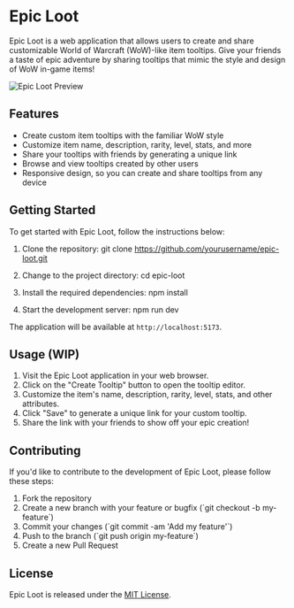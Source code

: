 # Epic Loot

Epic Loot is a web application that allows users to create and share customizable World of Warcraft (WoW)-like item tooltips. Give your friends a taste of epic adventure by sharing tooltips that mimic the style and design of WoW in-game items!

![Epic Loot Preview](./preview.png)

## Features

- Create custom item tooltips with the familiar WoW style
- Customize item name, description, rarity, level, stats, and more
- Share your tooltips with friends by generating a unique link
- Browse and view tooltips created by other users
- Responsive design, so you can create and share tooltips from any device

## Getting Started

To get started with Epic Loot, follow the instructions below:

1. Clone the repository:
git clone https://github.com/yourusername/epic-loot.git

2. Change to the project directory:
cd epic-loot

3. Install the required dependencies:
npm install

4. Start the development server:
npm run dev

The application will be available at `http://localhost:5173`.

## Usage (WIP)

1. Visit the Epic Loot application in your web browser.
2. Click on the "Create Tooltip" button to open the tooltip editor.
3. Customize the item's name, description, rarity, level, stats, and other attributes.
4. Click "Save" to generate a unique link for your custom tooltip.
5. Share the link with your friends to show off your epic creation!

## Contributing

If you'd like to contribute to the development of Epic Loot, please follow these steps:

1. Fork the repository
2. Create a new branch with your feature or bugfix (\`git checkout -b my-feature\`)
3. Commit your changes (\`git commit -am 'Add my feature'\`)
4. Push to the branch (\`git push origin my-feature\`)
5. Create a new Pull Request

## License

Epic Loot is released under the [MIT License](./LICENSE).
